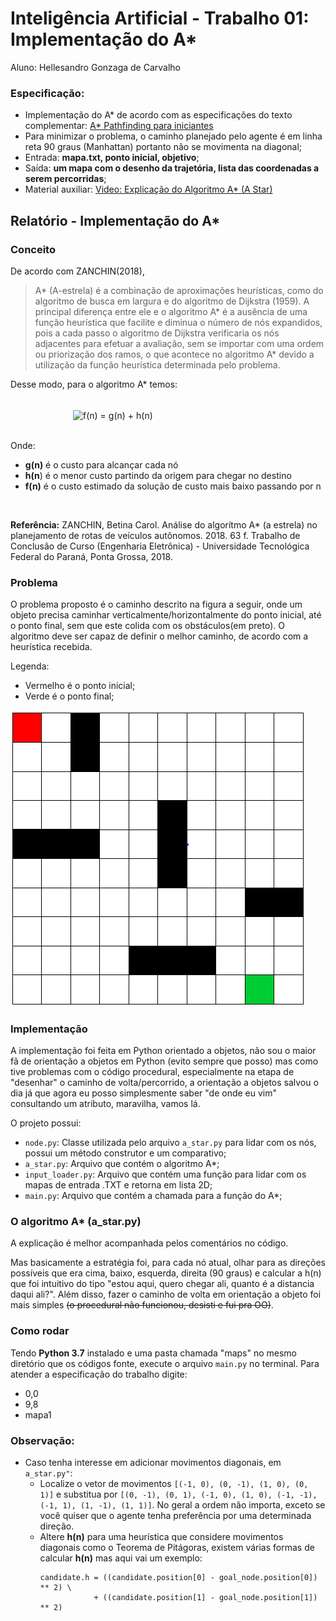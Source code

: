 # Inteligência Artificial - Trabalho 01: Implementação do A*

Aluno: Hellesandro Gonzaga de Carvalho

### Especificação:
- Implementação do A* de acordo com as especificações do texto complementar: [A* Pathfinding para iniciantes](https://github.com/gonzH/ifes-ia-a_star/blob/master/materiais/A_Pathfinding_Para_Iniciantes.pdf)
- Para minimizar o problema, o caminho planejado pelo agente é em linha reta 90 graus (Manhattan) portanto não se movimenta na diagonal; 
- Entrada: **mapa.txt, ponto inicial, objetivo**;
- Saída: **um mapa com o desenho da trajetória, lista das coordenadas a serem percorridas**;
- Material auxiliar: [Video: Explicação do Algoritmo A* (A Star)](https://www.youtube.com/watch?v=o5_mqZKhTvw&ab_channel=CarlosMingoto)




## Relatório - Implementação do A*

### Conceito

De acordo com ZANCHIN(2018),
>A* (A-estrela) é a combinação de aproximações heurísticas, como do algoritmo de busca em largura e do algoritmo de Dijkstra (1959). A principal diferença entre ele e o algoritmo A* é a ausência de uma função heurística que facilite e diminua o número de nós expandidos, pois a cada passo o algoritmo de Dijkstra verificaria os nós adjacentes para efetuar a avaliação, sem se importar com uma ordem ou priorização dos ramos, o que acontece no algoritmo A* devido a utilização da função heurística determinada pelo problema.

Desse modo, para o algoritmo A* temos:

<br>
<img src="https://latex.codecogs.com/png.latex?\dpi{150}\;f(n)\; =\; g(n)\; +\; h(n)\;" title="f(n) = g(n) + h(n)" style="vertical-align:middle;margin:0px 100px"/>
<br><br>

Onde:
- **g(n)** é o custo para alcançar cada nó
- **h(n**) é o menor custo partindo da origem para chegar no destino
- **f(n)** é o custo estimado da solução de custo mais baixo passando por n

<br>

**Referência:** ZANCHIN, Betina Carol. Análise do algorítmo A* (a estrela) no planejamento de rotas de veículos autônomos. 2018. 63 f. Trabalho de Conclusão de Curso (Engenharia Eletrônica) - Universidade Tecnológica Federal do Paraná, Ponta Grossa, 2018.

### Problema

O problema proposto é o caminho descrito na figura a seguir, onde um objeto precisa caminhar verticalmente/horizontalmente do ponto inicial, até o ponto final, sem que este colida com os obstáculos(em preto). O algoritmo deve ser capaz de definir o melhor caminho, de acordo com a heurística recebida.

Legenda:
- Vermelho é o ponto inicial;
- Verde é o ponto final;

![Mapa1](materiais/mapa1.png)


### Implementação

A implementação foi feita em Python orientado a objetos, não sou o maior fã de orientação a objetos em Python (evito sempre que posso) mas como tive problemas com o código procedural, especialmente na etapa de "desenhar" o caminho de volta/percorrido, a orientação a objetos salvou o dia já que agora eu posso simplesmente saber "de onde eu vim" consultando um atributo, maravilha, vamos lá.

O projeto possui:
- `node.py`: Classe utilizada pelo arquivo `a_star.py` para lidar com os nós, possui um método construtor e um comparativo;
- `a_star.py`: Arquivo que contém o algoritmo A*;
- `input_loader.py`: Arquivo que contém uma função para lidar com os mapas de entrada .TXT e retorna em lista 2D;
- `main.py`: Arquivo que contém a chamada para a função do A*;

### O algoritmo A* (a_star.py)
A explicação é melhor acompanhada pelos comentários no código.

Mas basicamente a estratégia foi, para cada nó atual, olhar para as direções possíveis que era cima, baixo, esquerda, direita (90 graus) e calcular a h(n) que foi intuitivo do tipo "estou aqui, quero chegar ali, quanto é a distancia daqui ali?". Além disso, fazer o caminho de volta em orientação a objeto foi mais simples ~~(o procedural não funcionou, desisti e fui pra OO)~~.

### Como rodar
Tendo **Python 3.7** instalado e uma pasta chamada "maps" no mesmo diretório que os códigos fonte, execute o arquivo `main.py` no terminal.
Para atender a especificação do trabalho digite:
- 0,0
- 9,8
- mapa1


### Observação:
- Caso tenha interesse em adicionar movimentos diagonais, em `a_star.py"`:
    - Localize o vetor de movimentos ```[(-1, 0), (0, -1), (1, 0), (0, 1)]``` e substitua por ```[(0, -1), (0, 1), (-1, 0), (1, 0), (-1, -1), (-1, 1), (1, -1), (1, 1)]```. No geral a ordem não importa, exceto se você quiser que o agente tenha preferência por uma determinada direção.
    - Altere **h(n)** para uma heurística que considere movimentos diagonais como o Teorema de Pitágoras, existem várias formas de calcular **h(n)** mas aqui vai um exemplo:
        ```
        candidate.h = ((candidate.position[0] - goal_node.position[0]) ** 2) \
                    + ((candidate.position[1] - goal_node.position[1]) ** 2)
        ```